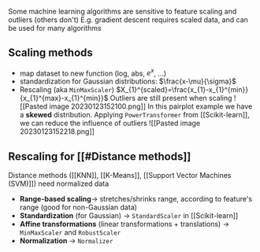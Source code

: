 Some machine learning algorithms are sensitive to feature scaling and outliers (others don't)
E.g. gradient descent requires scaled data, and can be used for many algorithms
## Scaling methods
- map dataset to new function (log, abs, $e^{x}$, ...)
- standardization for Gaussian distributions: $\frac{x-\mu}{\sigma}$ 
- Rescaling (aka `MinMaxScaler`) $X_{1}^{scaled}=\frac{x_{1}-x_{1}^{min}}{x_{1}^{max}-x_{1}^{min}}$
Outliers are still present when scaling 
![[Pasted image 20230123152100.png]]
In this pairplot example we have a **skewed** distribution.
Applying `PowerTransformer` from [[Scikit-learn]], we can reduce the influence of outliers
![[Pasted image 20230123152218.png]]
## Rescaling for [[#Distance methods]]
Distance methods ([[KNN]], [[K-Means]], [[Support Vector Machines (SVM)]]) need normalized data
- **Range-based scaling**-> stretches/shrinks range, according to feature's range (good for non-Gaussian data)
- **Standardization** (for Gaussian) -> `StandardScaler` in [[Scikit-learn]]
- **Affine transformations** (linear transformations + translations) -> `MinMaxScaler` and `RobustScaler`
- **Normalization** -> `Normalizer`